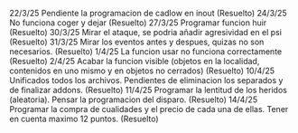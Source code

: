 22/3/25 Pendiente la programacion de cadlow en inout (Resuelto)
24/3/25 No funciona coger y dejar (Resuelto)
27/3/25 Programar funcion huir (Resuelto)
30/3/25 Mirar el ataque, se podria añadir agresividad en el psi (Resuelto)
31/3/25 Mirar los eventos antes y despues, quizas no son necesarios. (Resuelto)
1/4/25 La funcion usar no funciona correctamente (Resuelto)
2/4/25 Acabar la funcion visible (objetos en la localidad, contenidos en uno mismo y en objetos no cerrados) (Resuelto)
10/4/25 Unificados todos los archivos. Pendientes de eliminacion los separados y de finalizar addons. (Resuelto)
11/4/25 Programar la lentitud de los heridos (aleatoria). Pensar la programacion del disparo. (Resuelto)
14/4/25 Programar la compra de cualidades y el precio de cada una de ellas. Tener en cuenta maximo 12 puntos. (Resuelto)
